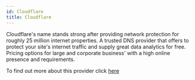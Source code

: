 ```yaml
---
id: Cloudflare
title: Cloudflare
---
```


Cloudflare's name stands strong after providing network protection for roughly 25 million internet properties. A trusted DNS provider that offers to protect your site's internet traffic and supply great data analytics for free. Pricing options for large and corporate business' with a high online presence and requirements.

To find out more about this provider click [here](https://www.cloudflare.com/)
